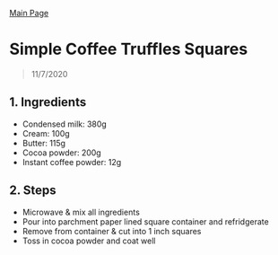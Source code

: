 [Main Page](https://yolanda-ht.github.io/YoloCookBlob/)

# Simple Coffee Truffles Squares
> 11/7/2020

## 1. Ingredients
- Condensed milk: 380g
- Cream: 100g
- Butter: 115g
- Cocoa powder: 200g
- Instant coffee powder: 12g

## 2. Steps
- Microwave & mix all ingredients
- Pour into parchment paper lined square container and refridgerate
- Remove from container & cut into 1 inch squares
- Toss in cocoa powder and coat well
